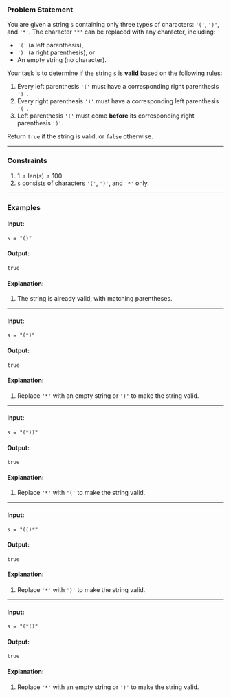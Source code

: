 ### **Problem Statement**

You are given a string `s` containing only three types of characters: `'('`, `')'`, and `'*'`. The character `'*'` can be replaced with any character, including:

- `'('` (a left parenthesis),
- `')'` (a right parenthesis), or
- An empty string (no character).

Your task is to determine if the string `s` is **valid** based on the following rules:

1. Every left parenthesis `'('` must have a corresponding right parenthesis `')'`.
2. Every right parenthesis `')'` must have a corresponding left parenthesis `'('`.
3. Left parenthesis `'('` must come **before** its corresponding right parenthesis `')'`.

Return `true` if the string is valid, or `false` otherwise.

---

### **Constraints**

1. $1 \leq \text{len}(s) \leq 100$
2. `s` consists of characters `'('`, `')'`, and `'*'` only.

---

### **Examples**

#### Input:

```plaintext
s = "()"
```

#### Output:

```plaintext
true
```

#### Explanation:

1. The string is already valid, with matching parentheses.

---

#### Input:

```plaintext
s = "(*)"
```

#### Output:

```plaintext
true
```

#### Explanation:

1. Replace `'*'` with an empty string or `')'` to make the string valid.

---

#### Input:

```plaintext
s = "(*))"
```

#### Output:

```plaintext
true
```

#### Explanation:

1. Replace `'*'` with `'('` to make the string valid.

---

#### Input:

```plaintext
s = "(()*"
```

#### Output:

```plaintext
true
```

#### Explanation:

1. Replace `'*'` with `')'` to make the string valid.

---

#### Input:

```plaintext
s = "(*()"
```

#### Output:

```plaintext
true
```

#### Explanation:

1. Replace `'*'` with an empty string or `')'` to make the string valid.
